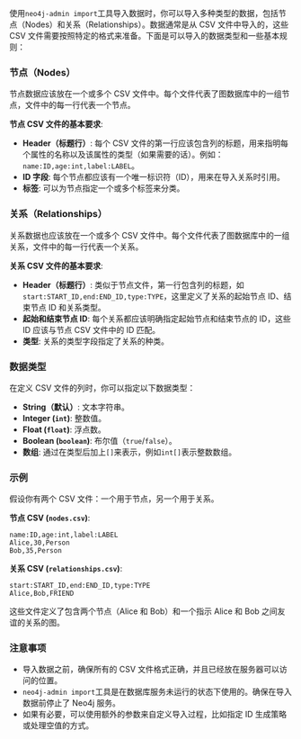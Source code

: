 使用`neo4j-admin import`工具导入数据时，你可以导入多种类型的数据，包括节点（Nodes）和关系（Relationships）。数据通常是从 CSV 文件中导入的，这些 CSV 文件需要按照特定的格式来准备。下面是可以导入的数据类型和一些基本规则：

### 节点（Nodes）

节点数据应该放在一个或多个 CSV 文件中。每个文件代表了图数据库中的一组节点，文件中的每一行代表一个节点。

**节点 CSV 文件的基本要求**:

- **Header（标题行）**: 每个 CSV 文件的第一行应该包含列的标题，用来指明每个属性的名称以及该属性的类型（如果需要的话）。例如：`name:ID,age:int,label:LABEL`。
- **ID 字段**: 每个节点都应该有一个唯一标识符（ID），用来在导入关系时引用。
- **标签**: 可以为节点指定一个或多个标签来分类。

### 关系（Relationships）

关系数据也应该放在一个或多个 CSV 文件中。每个文件代表了图数据库中的一组关系，文件中的每一行代表一个关系。

**关系 CSV 文件的基本要求**:

- **Header（标题行）**: 类似于节点文件，第一行包含列的标题，如`start:START_ID,end:END_ID,type:TYPE`，这里定义了关系的起始节点 ID、结束节点 ID 和关系类型。
- **起始和结束节点 ID**: 每个关系都应该明确指定起始节点和结束节点的 ID，这些 ID 应该与节点 CSV 文件中的 ID 匹配。
- **类型**: 关系的类型字段指定了关系的种类。

### 数据类型

在定义 CSV 文件的列时，你可以指定以下数据类型：

- **String（默认）**: 文本字符串。
- **Integer (`int`)**: 整数值。
- **Float (`float`)**: 浮点数。
- **Boolean (`boolean`)**: 布尔值（`true`/`false`）。
- **数组**: 通过在类型后加上`[]`来表示，例如`int[]`表示整数数组。

### 示例

假设你有两个 CSV 文件：一个用于节点，另一个用于关系。

**节点 CSV (`nodes.csv`)**:

```
name:ID,age:int,label:LABEL
Alice,30,Person
Bob,35,Person
```

**关系 CSV (`relationships.csv`)**:

```
start:START_ID,end:END_ID,type:TYPE
Alice,Bob,FRIEND
```

这些文件定义了包含两个节点（Alice 和 Bob）和一个指示 Alice 和 Bob 之间友谊的关系的图。

### 注意事项

- 导入数据之前，确保所有的 CSV 文件格式正确，并且已经放在服务器可以访问的位置。
- `neo4j-admin import`工具是在数据库服务未运行的状态下使用的。确保在导入数据前停止了 Neo4j 服务。
- 如果有必要，可以使用额外的参数来自定义导入过程，比如指定 ID 生成策略或处理空值的方式。
